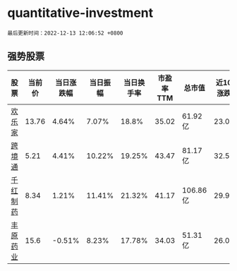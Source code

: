 # quantitative-investment

`最后更新时间：2022-12-13 12:06:52 +0800`

## 强势股票

|股票|当前价|当日涨跌幅|当日振幅|当日换手率|市盈率TTM|总市值|近10日涨跌幅|
|----|----|----|----|----|----|----|----|
|[欢乐家](https://xueqiu.com/S/SZ300997)|13.76|4.64%|7.07%|18.8%|35.02|61.92亿|23.08%|
|[跨境通](https://xueqiu.com/S/SZ002640)|5.21|4.41%|10.22%|19.25%|43.47|81.17亿|32.57%|
|[千红制药](https://xueqiu.com/S/SZ002550)|8.34|1.21%|11.41%|21.32%|41.17|106.86亿|29.91%|
|[丰原药业](https://xueqiu.com/S/SZ000153)|15.6|-0.51%|8.23%|17.78%|34.03|51.31亿|26.01%|
